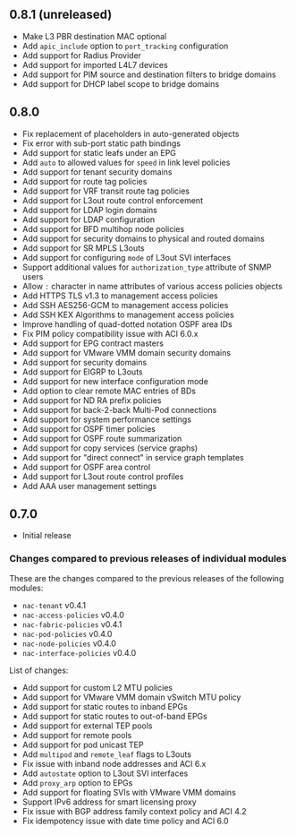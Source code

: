 ## 0.8.1 (unreleased)

- Make L3 PBR destination MAC optional
- Add `apic_include` option to `port_tracking` configuration
- Add support for Radius Provider
- Add support for imported L4L7 devices
- Add support for PIM source and destination filters to bridge domains
- Add support for DHCP label scope to bridge domains

## 0.8.0

- Fix replacement of placeholders in auto-generated objects
- Fix error with sub-port static path bindings
- Add support for static leafs under an EPG
- Add `auto` to allowed values for `speed` in link level policies
- Add support for tenant security domains
- Add support for route tag policies
- Add support for VRF transit route tag policies
- Add support for L3out route control enforcement
- Add support for LDAP login domains
- Add support for LDAP configuration
- Add support for BFD multihop node policies
- Add support for security domains to physical and routed domains
- Add support for SR MPLS L3outs
- Add support for configuring `mode` of L3out SVI interfaces
- Support additional values for `authorization_type` attribute of SNMP users
- Allow `:` character in name attributes of various access policies objects
- Add HTTPS TLS v1.3 to management access policies
- Add SSH AES256-GCM to management access policies
- Add SSH KEX Algorithms to management access policies
- Improve handling of quad-dotted notation OSPF area IDs
- Fix PIM policy compatibility issue with ACI 6.0.x
- Add support for EPG contract masters
- Add support for VMware VMM domain security domains
- Add support for security domains
- Add support for EIGRP to L3outs
- Add support for new interface configuration mode
- Add option to clear remote MAC entries of BDs
- Add support for ND RA prefix policies
- Add support for back-2-back Multi-Pod connections
- Add support for system performance settings
- Add support for OSPF timer policies
- Add support for OSPF route summarization
- Add support for copy services (service graphs)
- Add support for "direct connect" in service graph templates
- Add support for OSPF area control
- Add support for L3out route control profiles
- Add AAA user management settings

## 0.7.0

- Initial release

### Changes compared to previous releases of individual modules

These are the changes compared to the previous releases of the following modules:

- `nac-tenant` v0.4.1
- `nac-access-policies` v0.4.0
- `nac-fabric-policies` v0.4.1
- `nac-pod-policies` v0.4.0
- `nac-node-policies` v0.4.0
- `nac-interface-policies` v0.4.0

List of changes:

- Add support for custom L2 MTU policies
- Add support for VMware VMM domain vSwitch MTU policy
- Add support for static routes to inband EPGs
- Add support for static routes to out-of-band EPGs
- Add support for external TEP pools
- Add support for remote pools
- Add support for pod unicast TEP
- Add `multipod` and `remote_leaf` flags to L3outs
- Fix issue with inband node addresses and ACI 6.x
- Add `autostate` option to L3out SVI interfaces
- Add `proxy_arp` option to EPGs
- Add support for floating SVIs with VMware VMM domains
- Support IPv6 address for smart licensing proxy
- Fix issue with BGP address family context policy and ACI 4.2
- Fix idempotency issue with date time policy and ACI 6.0
